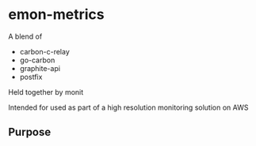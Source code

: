 # emon-metrics

A blend of

- carbon-c-relay
- go-carbon
- graphite-api
- postfix

Held together by monit

Intended for used as part of a high resolution monitoring solution on AWS


## Purpose

